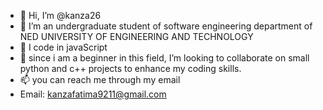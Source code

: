 - 👋 Hi, I’m @kanza26
- 👀 I’m an undergraduate student of software engineering department of NED UNIVERSITY OF ENGINEERING AND TECHNOLOGY
- 🌱 I code in javaScript
- 💞️ since i am a beginner in this field, I’m looking to collaborate on small python and c++ projects to enhance my coding skills.
- 📫 you can reach me through my email
- Email: kanzafatima9211@gmail.com

<!---
kanza26/kanza26 is a ✨ special ✨ repository because its `README.md` (this file) appears on your GitHub profile.
You can click the Preview link to take a look at your changes.
--->
